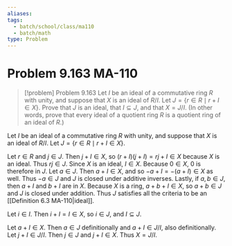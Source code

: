 ```yaml
---
aliases: 
tags:
  - batch/school/class/ma110
  - batch/math
type: Problem
---
```

# Problem 9.163 MA-110

> [!problem] Problem 9.163
> Let $I$ be an ideal of a commutative ring $R$ with unity, and suppose that $X$ is an ideal of $R/I$. Let $J=\{ r \in R\mid r+I \in X \}$. Prove that $J$ is an ideal, that $I\subseteq J$, and that $X=J/I$. (In other words, prove that every ideal of a quotient ring $R$ is a quotient ring of an ideal of $R$.)

Let $I$ be an ideal of a commutative ring $R$ with unity, and suppose that $X$ is an ideal of $R/I$. Let $J=\{ r \in R\mid r+I \in X \}$.

Let $r \in R$ and $j \in J$. Then $j+I \in X$, so $(r+I)(j+I)=rj+I \in X$ because $X$ is an ideal. Thus $rj \in J$. Since $X$ is an ideal, $I \in X$. Because $0 \in X$, $0$ is therefore in $J$. Let $a \in J$. Then $a+I \in X$, and so $-a+I=-(a+I) \in X$ as well. Thus $-a \in J$ and $J$ is closed under additive inverses. Lastly, if $a,b \in J$, then $a+I$ and $b+I$ are in $X$. Because $X$ is a ring, $a+b+I \in X$, so $a+b \in J$ and $J$ is closed under addition. Thus $J$ satisfies all the criteria to be an [[Definition 6.3 MA-110|ideal]].

Let $i \in I$. Then $i+I=I \in X$, so $i \in J$, and $I\subseteq J$.

Let $a+I \in X$. Then $a \in J$ definitionally and $a+I \in J/I$, also definitionally. Let $j+I \in J/I$. Then $j \in J$ and $j+I \in X$. Thus $X=J/I$.